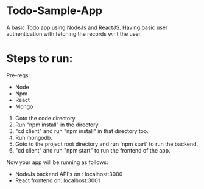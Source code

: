 # Todo-Sample-App

A basic Todo app using NodeJs and ReactJS.
Having basic user authentication with fetching the records w.r.t the user.

# Steps to run:

Pre-reqs:
- Node
- Npm
- React
- Mongo

1. Goto the code directory.
2. Run "npm install" in the directory.
3. "cd client" and run "npm install" in that directory too.
4. Run mongodb.
5. Goto to the project root directory and run 'npm start' to run the backend.
6. "cd client" and run "npm start" to run the frontend of the app.

Now your app will be running as follows:
- NodeJs backend API's on : localhost:3000
- React frontend on: localhost:3001
